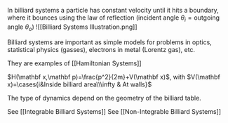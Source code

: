 In billiard systems a particle has constant velocity until it hits a boundary, where it bounces using the law of reflection (incident angle $\theta_i=\text{outgoing angle }\theta_o$)
![[Billiard Systems Illustration.png]]

Billiard systems are important as simple models for problems in optics, statistical physics (gasses), electrons in metal (Lorentz gas), etc. 

They are examples of [[Hamiltonian Systems]]

$H(\mathbf x,\mathbf p)=\frac{p^2}{2m}+V(\mathbf x)$, with $V(\mathbf x)=\cases{i&Inside billiard area\\\infty & At walls}$

The type of dynamics depend on the geometry of the billiard table.

See [[Integrable Billiard Systems]]
See [[Non-Integrable Billiard Systems]]
